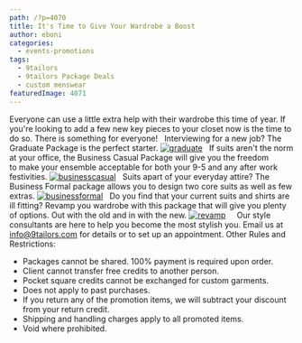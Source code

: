 ```yaml
---
path: /?p=4070
title: It's Time to Give Your Wardrobe a Boost
author: eboni
categories: 
  - events-promotions
tags: 
  - 9tailors
  - 9tailors Package Deals
  - custom menswear
featuredImage: 4071
---
```

Everyone can use a little extra help with their wardrobe this time of year. If you're looking to add a few new key pieces to your closet now is the time to do so. There is something for everyone!   Interviewing for a new job? The Graduate Package is the perfect starter. [![graduate](http://blog.9tailors.com/uploads/graduate.jpg)](http://blog.9tailors.com/uploads/graduate.jpg)   If suits aren't the norm at your office, the Business Casual Package will give you the freedom to make your ensemble acceptable for both your 9-5 and any after work festivities. [![businesscasual](http://blog.9tailors.com/uploads/businesscasual.jpg)](http://blog.9tailors.com/uploads/businesscasual.jpg)   Suits apart of your everyday attire? The Business Formal package allows you to design two core suits as well as few extras. [![businessformal](http://blog.9tailors.com/uploads/businessformal.jpg)](http://blog.9tailors.com/uploads/businessformal.jpg)   Do you find that your current suits and shirts are ill fitting? Revamp you wardrobe with this package that will give you plenty of options. Out with the old and in with the new. [![revamp](http://blog.9tailors.com/uploads/revamp.jpg)](http://blog.9tailors.com/uploads/revamp.jpg)     Our style consultants are here to help you become the most stylish you. Email us at info@9tailors.com for details or to set up an appointment. Other Rules and Restrictions: 

*   Packages cannot be shared. 100% payment is required upon order.
*   Client cannot transfer free credits to another person.
*   Pocket square credits cannot be exchanged for custom garments.
*   Does not apply to past purchases.
*   If you return any of the promotion items, we will subtract your discount from your return credit.
*   Shipping and handling charges apply to all promoted items.
*   Void where prohibited.